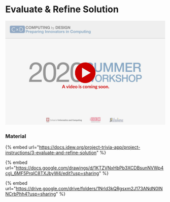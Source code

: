 # Evaluate & Refine Solution

![](../../.gitbook/assets/vidcoming-welcome.png)

### Material

{% embed url="https://docs.idew.org/project-trivia-app/project-instructions/3-evaluate-and-refine-solution" %}

{% embed url="https://docs.google.com/drawings/d/1KTZVNxHbPb3XCDBsunNVWp4cg\_6MF5PrqIC8TXJbyW4/edit?usp=sharing" %}

{% embed url="https://drive.google.com/drive/folders/1Nrld3kQRgsxm2J173ANdN0lNNCrbPhh4?usp=sharing" %}



